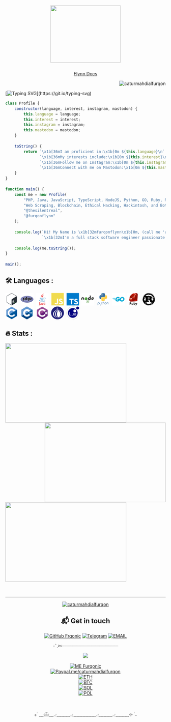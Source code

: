 <h1 align="center"> <img src="https://text.media.giphy.com/v1/media/giphy.gif?token=eyJhbGciOiJIUzI1NiIsInR5cCI6IkpXVCJ9.eyJrZXkiOiJwcm9kLTIwMjAtMDQtMjIiLCJzdHlsZSI6ImgxdGl0bGUiLCJ0ZXh0IjoiRnVycW9uJTIwRmx5bm4lMjBpcyUyMGhlcmUhJTIwTGV0J3MlMjBDb2RlISIsImlhdCI6MTczMDI0NjExNX0.Ck6TMt3P1A2X_mx-AZMcyzDkqze1cs5hueOurb1es_g" height="180" width="220"> </h1>

<div align=center >
  
[Flynn Docs](https://caturmahdialfurqon.github.io/)
  
<p align="right"> <img src="https://komarev.com/ghpvc/?username=caturmahdialfurqon&label=Profile%20views&color=0e75b6&style=flat" alt="caturmahdialfurqon" /> </p>
<div align=left >
  
[![Typing SVG](https://readme-typing-svg.demolab.com?font=Playfair+Display&size=25&pause=1000&color=F1F5F7&Center=true&width=435&lines=%E1%9D%B0.%E1%90%9F%E2%9D%97%EF%B8%8FCoding+is+My+Canvas...)](https://git.io/typing-svg)
    
```javascript
class Profile {
    constructor(language, interest, instagram, mastodon) {
        this.language = language;
        this.interest = interest;
        this.instagram = instagram;
        this.mastodon = mastodon;
    }

    toString() {
        return `\x1b[36mI am proficient in:\x1b[0m ${this.language}\n` +
               `\x1b[36mMy interests include:\x1b[0m ${this.interest}\n` +
               `\x1b[36mFollow me on Instagram:\x1b[0m ${this.instagram}\n` +
               `\x1b[36mConnect with me on Mastodon:\x1b[0m ${this.mastodon}`;
    }
}

function main() {
    const me = new Profile(
        "PHP, Java, JavaScript, TypeScript, NodeJS, Python, GO, Ruby, Rust, C, C, C++, Perl, Bash, Lua.",
        "Web Scraping, Blockchain, Ethical Hacking, Hackintosh, and Bot Scripts.",
        "@thesilentreal",
        "@furqonflynn"
    );

    console.log(`Hi! My Name is \x1b[32mfurqonflynn\x1b[0m, (call me 'alfynn) 👋! I just want to share what I know.\n` +
                `\x1b[32mI'm a full stack software engineer passionate about Software Development.\x1b[0m\n`);

    console.log(me.toString());
}

main();
```
## 🛠️ Languages :
<div>
  <img src="https://github.com/devicons/devicon/blob/master/icons/bash/bash-original.svg"title="bash" alt="bash" width="40" height="40"/>&nbsp;
  <img src="https://github.com/devicons/devicon/blob/master/icons/php/php-original.svg"title="PHP" alt="PHP" width="40" height="40"/>&nbsp;
  <img src="https://github.com/devicons/devicon/blob/master/icons/java/java-original-wordmark.svg"title="java" alt="java" width="40" height="40"/>&nbsp;
  <img src="https://github.com/devicons/devicon/blob/master/icons/javascript/javascript-plain.svg"title="javascript" alt="javascript" width="40" height="40"/>&nbsp;
  <img src="https://github.com/devicons/devicon/blob/master/icons/typescript/typescript-original.svg"title="typescript" alt="typescript" width="40" height="40"/>&nbsp;
  <img src="https://github.com/devicons/devicon/blob/master/icons/nodejs/nodejs-original-wordmark.svg"title="nodejs" alt="nodejs" width="40" height="40"/>&nbsp;
  <img src="https://github.com/devicons/devicon/blob/master/icons/python/python-original-wordmark.svg"title="python" alt="python" width="40" height="40"/>&nbsp;
  <img src="https://github.com/devicons/devicon/blob/master/icons/go/go-original-wordmark.svg"title="go" alt="golang" width="40" height="40"/>&nbsp;
  <img src="https://github.com/devicons/devicon/blob/master/icons/ruby/ruby-original-wordmark.svg"title="ruby" alt="ruby" width="40" height="40"/>&nbsp;
  <img src="https://github.com/devicons/devicon/blob/master/icons/rust/rust-original.svg"title="rust" alt="rust" width="40" height="40"/>&nbsp;
  <img src="https://github.com/devicons/devicon/blob/master/icons/c/c-original.svg"title="c" alt="c" width="40" height="40"/>&nbsp;
  <img src="https://github.com/devicons/devicon/blob/master/icons/cplusplus/cplusplus-original.svg"title="c++" alt="c++" width="40" height="40"/>&nbsp;
  <img src="https://github.com/devicons/devicon/blob/master/icons/csharp/csharp-original.svg"title="c#" alt="c#" width="40" height="40"/>&nbsp;
  <img src="https://github.com/devicons/devicon/blob/master/icons/perl/perl-original.svg"title="perl" alt="perl" width="40" height="40"/>&nbsp;
  <img src="https://github.com/devicons/devicon/blob/master/icons/lua/lua-original.svg"title="lua" alt="lua" width="40" height="40"/>&nbsp;

</div>

## 🔥 Stats :
<img align='left' src="https://github-readme-stats.vercel.app/api/top-langs/?username=caturmahdialfurqon&hide_progress=true&theme=highcontrast" height="250" width="380"> 
<img align='right' src="https://github-readme-stats.vercel.app/api?username=caturmahdialfurqon&theme=vision-friendly-dark&rank_icon=github" height="250" width="380">
<br>
<img src="https://github-readme-streak-stats.herokuapp.com?user=caturmahdialfurqon&theme=highcontrast" height="250" width="380">

<br> <hr>
<p align="center"> <a href="https://github.com/ryo-ma/github-profile-trophy"><img src="https://github-profile-trophy.vercel.app/?username=caturmahdialfurqon" alt="caturmahdialfurqon" /></a> </p>
<div align=center >
  
##  📬 Get in touch

[![GitHub Frqonic](https://img.shields.io/github/followers/caturmahdialfurqon?label=follow%20github&style=flat-square)](https://github.com/caturmahdialfurqon)
[![Telegram](https://img.shields.io/badge/Telegram-DMme-orange)](https://t.me/edwinbagas7)
[![EMAIL](https://img.shields.io/badge/Email-caturmahdialfurqon-blue)](mailto:caturmahdi.alfurqon@icloud.com)
<br>

-ˋˏ✄┈┈┈┈┈┈┈┈┈┈┈┈┈┈┈┈┈┈┈┈┈ <br>

<div align=center >

<img src="https://readme-typing-svg.herokuapp.com?font=Creepster&size=25&color=FFFFFF&center=true&lines=Buy+Me+Coffee!....."
/>

[![ME Furqonic](https://img.shields.io/badge/SUPPORT-ME-succsess.svg?style=flat)](Support)
<br>
[![Paypal.me/caturmahdialfurqon](https://ionicabizau.github.io/badges/paypal.svg)](https://paypal.me/caturmahdialfurqon)
<br>
[![ETH ](https://img.shields.io/badge/ETH-0x07Fe74030B01B1F9A9c2699929d7CAFDa66Ebf06-informational.svg?style=flat)](https://etherscan.io/address/0x07Fe74030B01B1F9A9c2699929d7CAFDa66Ebf06) <br>
[![BTC ](https://img.shields.io/badge/BTC-bc1qf8d3fcl4zf08qy3ecz8jyw3cf8y8urd0s2g32s-informational.svg?style=flat)](https://www.blockchain.com/explorer/addresses/btc/bc1qf8d3fcl4zf08qy3ecz8jyw3cf8y8urd0s2g32s)<br>
[![SOL ](https://img.shields.io/badge/SOL-73hvmQLGmfxXiJqvqiG2MwZReC9H3tFusZJGfffrBHpy-informational.svg?style=flat)](https://solscan.io/account/73hvmQLGmfxXiJqvqiG2MwZReC9H3tFusZJGfffrBHpy)<br>
[![POL ](https://img.shields.io/badge/MATIC-0x07Fe74030B01B1F9A9c2699929d7CAFDa66Ebf06-informational.svg?style=flat)](https://blockscan.com/address/0x07Fe74030B01B1F9A9c2699929d7CAFDa66Ebf06#)

<br>

⊹ ࣪ ﹏𓊝﹏𓂁﹏﹏﹏𓂁﹏﹏﹏﹏﹏𓂁﹏﹏﹏𓂁﹏﹏﹏⊹ ࣪ ˖
